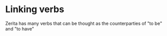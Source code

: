 # Linking verbs

Zerita has many verbs that can be thought as the counterparties of "to be" and "to have"
